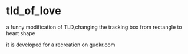 tld_of_love
===========

a funny modification of TLD,changing the tracking box from rectangle to heart shape

it is developed for a <a src="http://www.guokr.com/post/588130/">recreation</a> on guokr.com
